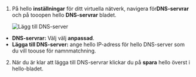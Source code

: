 1. På hello **inställningar** för ditt virtuella nätverk, navigera för**DNS-servrar** och på tooopen hello **DNS-servrar** bladet.

    ![Lägg till DNS-server](./media/vpn-gateway-add-dns-rm-portal/add_dns_server.png "Lägg till DNS-Server")

  - **DNS-servrar:** Välj välj **anpassad**.
  - **Lägga till DNS-server:** ange hello IP-adress för hello DNS-server som du vill toouse för namnmatchning.

2. När du är klar att lägga till DNS-servrar klickar du på **spara** hello överst i hello-bladet.
